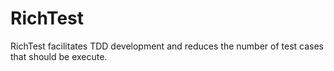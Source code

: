 # RichTest
RichTest facilitates TDD development and reduces the number of test cases that should be execute.

